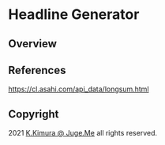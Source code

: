# Headline Generator

## Overview


## References

https://cl.asahi.com/api_data/longsum.html


## Copyright

2021 [K.Kimura @ Juge.Me](https://github.com/dotnsf) all rights reserved.
